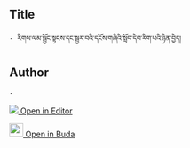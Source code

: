 ## Title
	- རིགས་ལམ་སྦྱོང་སྟངས་དང་སྦྱར་བའི་དངོས་གཞིའི་སློབ་དེབ་རིག་པའི་ཉིན་བྱེད།

## Author
	- 



[<img src="https://img.icons8.com/color/25/000000/edit-property.png"> Open in Editor](http://editor.openpecha.org/P000675)

[<img width="25" src="https://library.bdrc.io/icons/BUDA-small.svg"> Open in Buda](https://library.bdrc.io/show/bdr:IE0OPP000675)
